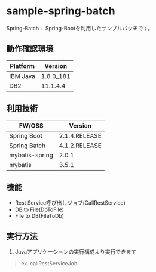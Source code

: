 # sample-spring-batch
Spring-Batch + Spring-Bootを利用したサンプルバッチです。

## 動作確認環境
| Platform | Version |
| -------- | ------- |
| IBM Java | 1.8.0_181 |
| DB2 | 11.1.4.4 |

## 利用技術
| FW/OSS | Version |
| ------ | ------- |
| Spring Boot | 2.1.4.RELEASE |
| Spring Batch | 4.1.2.RELEASE |
| mybatis-spring | 2.0.1 |
| mybatis | 3.5.1 |

## 機能
- Rest Service呼び出しジョブ(CallRestService)
- DB to File(DbToFile)
- File to DB(FileToDb)

## 実行方法
1. Javaアプリケーションの実行構成より実行できます  
> ex. callRestServiceJob
